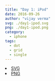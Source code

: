 ```yaml
---
title: "Day 1: iPod"
date: 2016-09-26
author: "vijay verma"
svg: ./day1-ipod.svg
png: ./day1-ipod.png
category:
  - iphone
tags:
  - dot
  - grid
  - single
---
```

<li><a href="./day1-ipod.svg" download className="btn-svg">SVG</a></li>
<li><a href="/day1-ipod.png" download className="btn-png">PNG</a></li>

